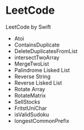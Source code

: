 # LeetCode
LeetCode by Swift

 - Atoi
 - ContainsDuplicate
 - DeleteDuplicatesFromList
 - intersectTwoArray
 - MergeTwoList
 - Palindrome Lisked List
 - Reverse String
 - Reverse Lisked List
 - Rotate Array
 - RotateMatrix
 - SellStocks
 - FritstUniChar
 - isValidSudoku
 - longestCommonPrefix
